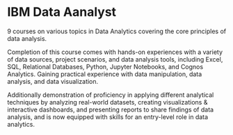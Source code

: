 # IBM Data Aanalyst

9 courses on various topics in Data Analytics covering the core principles of data analysis.

Completion of this course comes with hands-on experiences with a variety of data sources, project scenarios, and data analysis tools, including Excel, SQL, Relational Databases, Python,
Jupyter Notebooks, and Cognos Analytics. Gaining practical experience with data manipulation, data analysis, and data visualization. 

Additionally demonstration of proficiency in applying different analytical techniques by analyzing real-world datasets, creating visualizations & interactive dashboards, and presenting
reports to share findings of data analysis, and is now equipped with skills for an entry-level role in data analytics.
